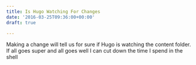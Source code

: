 ```yaml
---
title: Is Hugo Watching For Changes
date: '2016-03-25T09:36:00+00:00'
draft: true

---
```

Making a change will tell us for sure if Hugo is watching the content folder.
If all goes super and all goes well I can cut down the time I spend in the shell